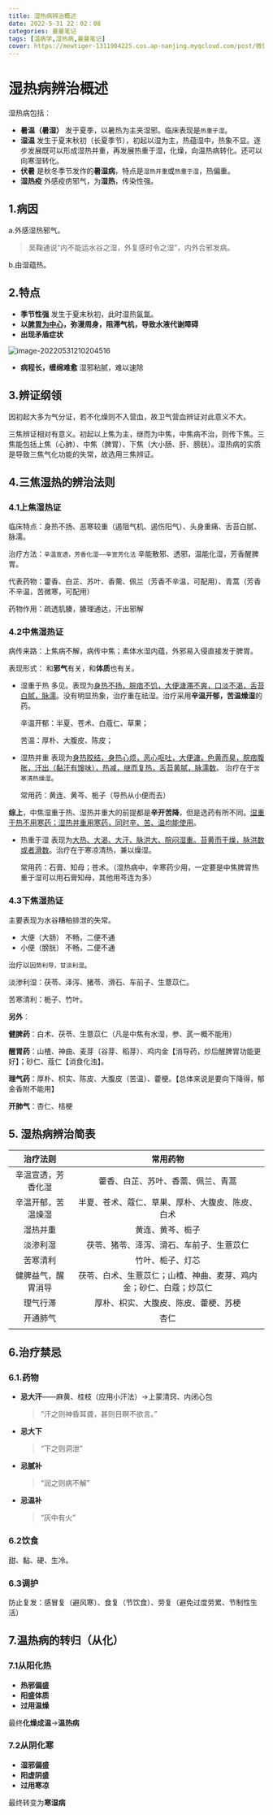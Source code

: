 ```yaml
---
title: 湿热病辨治概述
date: 2022-5-31 22：02：08
categories: 曼曼笔记
tags: [温病学,湿热病,曼曼笔记]
cover: https://mewtiger-1311904225.cos.ap-nanjing.myqcloud.com/post/微信图片_20220603184717.jpg
---
```


# 湿热病辨治概述

湿热病包括：

- **暑温（暑湿）** 发于夏季，以暑热为主夹湿邪。临床表现是`热重于湿`。
- **湿温**                  发生于夏末秋初（长夏季节），初起以湿为主，热蕴湿中，热象不显。逐步发展既可以形成湿热并重，再发展热重于湿，化燥，向温热病转化。还可以向寒湿转化。
- **伏暑**                  是秋冬季节发作的**暑湿病**，特点是`湿热并重`或`热重于湿`，热偏重。
- **湿热疫**              外感疫疠邪气，为**湿热**，传染性强。

##  1.病因

a.外感湿热邪气。

> 吴鞠通说“内不能运水谷之湿，外复感时令之湿”，内外合邪发病。

b.由湿蕴热。

## 2.特点

- **季节性强**   发生于夏末秋初，此时湿热氤氲。
- **以<u>脾胃为中心</u>，弥漫周身，阻滞气机，导致水液代谢障碍**
- **出现矛盾症状**     

![image-20220531210204516](https://mewtiger-1311904225.cos.ap-nanjing.myqcloud.com/liman/image-20220531210204516.png)

- **病程长，缠绵难愈**     湿邪粘腻，难以速除

## 3.辨证纲领

因初起大多为气分证，若不化燥则不入营血，故卫气营血辨证对此意义不大。

三焦辨证相对有意义。初起以上焦为主，继而为中焦，中焦病不治，则传下焦。三焦能包括上焦（心肺）、中焦（脾胃）、下焦（大小肠、肝、膀胱）。湿热病的实质是导致三焦气化功能的失常，故选用三焦辨证。

## 4.三焦湿热的辨治法则

### 4.1上焦湿热证

临床特点：身热不扬、恶寒较重（遏阻气机、遏伤阳气）、头身重痛、舌苔白腻、脉濡。

治疗方法：`辛温宣透，芳香化湿——辛宣芳化法`        辛能散邪、透邪，温能化湿，芳香醒脾胃。

代表药物：藿香、白芷、苏叶、香薷、佩兰（芳香不辛温，可配用）、青蒿（芳香不辛温，苦微寒，可配用）

药物作用：疏透肌腠，腠理通达，汗出邪解

### 4.2中焦湿热证

病传来路：上焦病不解，病传中焦；素体水湿内蕴，外邪易入侵直接发于脾胃。

表现形式： 和**邪气**有关，和**体质**也有关。

- 湿重于热         多见。表现为<u>身热不扬，脘痞不饥，大便溏滞不爽，口淡不渴，舌苔白腻，脉濡</u>。没有明显热象，治疗重在祛湿。治疗采用**辛温开郁，苦温燥湿**的药。 

  辛温开郁：半夏、苍术、白蔻仁、草果；

  苦温：厚朴、大腹皮、陈皮；

- 湿热并重        表现为<u>身热胶结，身热心烦，恶心呕吐，大便溏，色黄而臭，脘痞腹胀，汗出（黏汗有馊味），热减，继而复热，舌苔黄腻，脉濡数</u>。  治疗在于`苦寒清热燥湿`。      

  常用药：黄连、黄芩、栀子（导热从小便而去）

**综上**，中焦湿重于热、湿热并重大的前提都是**辛开苦降**，但是选药有所不同。<u>湿重于热不用寒药；湿热并重用寒药，同时辛、苦、温均能使用</u>。

- 热重于湿        表现为<u>大热、大渴、大汗、脉洪大、脘闷湿重。苔黄而干燥，脉洪数或者滑数</u>。治疗在于寒凉清热，兼以燥湿。

  常用药：石膏、知母；苍术。（湿热病中，辛寒药少用，一定要是中焦脾胃热重于湿可以用石膏知母，其他用芩连为多）

### 4.3下焦湿热证

主要表现为水谷糟粕排泄的失常。

- 大便（大肠）        不畅，二便不通
- 小便（膀胱）        不畅，二便不通

治疗以`因势利导，甘淡利湿`。

淡渗利湿：茯苓、泽泻、猪苓、滑石、车前子、生薏苡仁。

苦寒清利：栀子、竹叶。

**另外**：

**健脾药**：白术、茯苓、生薏苡仁（凡是中焦有水湿，参、芪一概不能用）

**醒胃药**：山楂、神曲、麦芽（谷芽、稻芽）、鸡内金【消导药，炒后醒脾胃功能更好】；砂仁、蔻仁【消食化浊】。

**理气药**：厚朴、枳实、陈皮、大腹皮（苦温）、藿梗。【总体来说是要向下降得，郁金香附不能用】

**开肺气**：杏仁、桔梗

##   5.                                                     湿热病辨治简表

|      治疗法则      |                           常用药物                           |
| :----------------: | :----------------------------------------------------------: |
| 辛温宣透，芳香化湿 |              藿香、白芷、苏叶、香薷、佩兰、青蒿              |
| 辛温开郁，苦温燥湿 |       半夏、苍术、蔻仁、草果、厚朴、大腹皮、陈皮、白术       |
|      湿热并重      |                       黄连、黄芩、栀子                       |
|      淡渗利湿      |           茯苓、猪苓、泽泻、滑石、车前子、生薏苡仁           |
|      苦寒清利      |                       竹叶、栀子、灯芯                       |
| 健脾益气，醒胃消导 | 茯苓、白术、生薏苡仁；山楂、神曲、麦芽、鸡内金；砂仁、白蔻；炒苡仁 |
|      理气行滞      |             厚朴、枳实、大腹皮、陈皮、藿梗、苏梗             |
|      开通肺气      |                             杏仁                             |
|                    |                                                              |

## 6.治疗禁忌

### 6.1.药物

- **忌大汗**——麻黄、桂枝（应用小汗法）→上蒙清窍、内闭心包

  > “汗之则神昏耳聋，甚则目瞑不欲言。”

- **忌大下**

  > “下之则洞泄”

- **忌腻补**

  > “润之则病不解”

- **忌温补**   

  > “灰中有火”

### 6.2饮食

甜、黏、硬、生冷。

### 6.3调护

防止复发：感冒复（避风寒）、食复（节饮食）、劳复（避免过度劳累、节制性生活）

## 7.温热病的转归（从化）

### 7.1从阳化热

- **热邪偏盛**      
- **阳盛体质**
- **过用温燥**

最终**化燥成温**→**温热病**

### 7.2从阴化寒

- **湿邪偏盛**
- **阳虚阴盛**
- **过用寒凉**

最终转变为**寒湿病**
